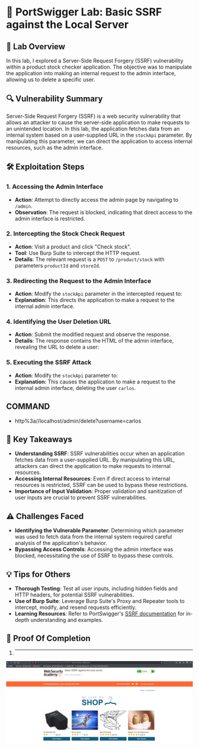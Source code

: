 # 🧪 PortSwigger Lab: Basic SSRF against the Local Server

## 🎯 Lab Overview

In this lab, I explored a Server-Side Request Forgery (SSRF) vulnerability within a product stock checker application. The objective was to manipulate the application into making an internal request to the admin interface, allowing us to delete a specific user.

## 🔍 Vulnerability Summary

Server-Side Request Forgery (SSRF) is a web security vulnerability that allows an attacker to cause the server-side application to make requests to an unintended location. In this lab, the application fetches data from an internal system based on a user-supplied URL in the `stockApi` parameter. By manipulating this parameter, we can direct the application to access internal resources, such as the admin interface.

## 🛠️ Exploitation Steps

### 1. Accessing the Admin Interface

- **Action**: Attempt to directly access the admin page by navigating to `/admin`.
- **Observation**: The request is blocked, indicating that direct access to the admin interface is restricted.

### 2. Intercepting the Stock Check Request

- **Action**: Visit a product and click "Check stock".
- **Tool**: Use Burp Suite to intercept the HTTP request.
- **Details**: The relevant request is a `POST` to `/product/stock` with parameters `productId` and `storeId`.

### 3. Redirecting the Request to the Admin Interface

- **Action**: Modify the `stockApi` parameter in the intercepted request to:
- **Explanation**: This directs the application to make a request to the internal admin interface.

### 4. Identifying the User Deletion URL

- **Action**: Submit the modified request and observe the response.
- **Details**: The response contains the HTML of the admin interface, revealing the URL to delete a user:

### 5. Executing the SSRF Attack

- **Action**: Modify the `stockApi` parameter to:
- **Explanation**: This causes the application to make a request to the internal admin interface, deleting the user `carlos`.

## COMMAND
- http%3a//localhost/admin/delete?username=carlos

## 🧠 Key Takeaways

- **Understanding SSRF**: SSRF vulnerabilities occur when an application fetches data from a user-supplied URL. By manipulating this URL, attackers can direct the application to make requests to internal resources.
- **Accessing Internal Resources**: Even if direct access to internal resources is restricted, SSRF can be used to bypass these restrictions.
- **Importance of Input Validation**: Proper validation and sanitization of user inputs are crucial to prevent SSRF vulnerabilities.

## ⚠️ Challenges Faced

- **Identifying the Vulnerable Parameter**: Determining which parameter was used to fetch data from the internal system required careful analysis of the application's behavior.
- **Bypassing Access Controls**: Accessing the admin interface was blocked, necessitating the use of SSRF to bypass these controls.

## 💡 Tips for Others

- **Thorough Testing**: Test all user inputs, including hidden fields and HTTP headers, for potential SSRF vulnerabilities.
- **Use of Burp Suite**: Leverage Burp Suite's Proxy and Repeater tools to intercept, modify, and resend requests efficiently.
- **Learning Resources**: Refer to PortSwigger's [SSRF documentation](https://portswigger.net/web-security/ssrf) for in-depth understanding and examples.

## 📸 Proof Of Completion

1. ****  
 ![Intercepted Request](https://github.com/Harbeer-Singh/Portswigger-Labs/blob/main/SSRF/LAB-1/images/1.png)

